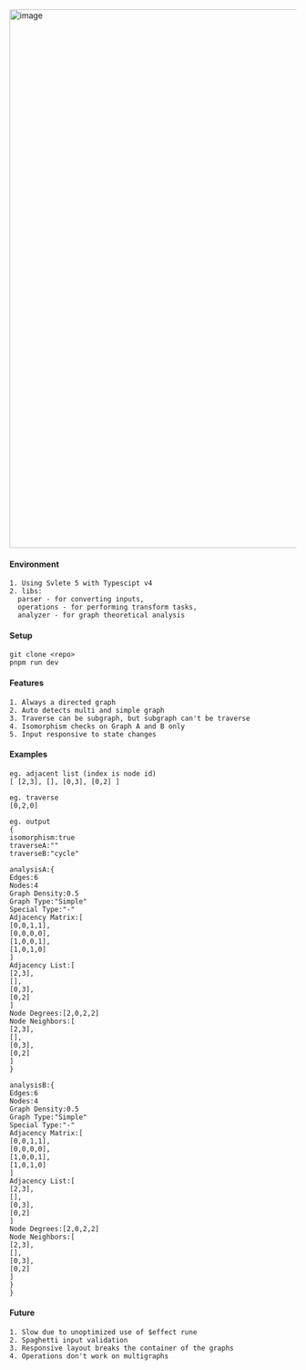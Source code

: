 <img width="1919" height="944" alt="image" src="https://github.com/user-attachments/assets/e2275414-30d3-43d3-b980-268067b41a4a" />

#### Environment
```
1. Using Svlete 5 with Typescipt v4
2. libs:
  parser - for converting inputs,
  operations - for performing transform tasks,
  analyzer - for graph theoretical analysis
```

#### Setup 
```
git clone <repo>
pnpm run dev
```

#### Features
```
1. Always a directed graph
2. Auto detects multi and simple graph
3. Traverse can be subgraph, but subgraph can't be traverse
4. Isomorphism checks on Graph A and B only
5. Input responsive to state changes
```

#### Examples
```
eg. adjacent list (index is node id)
[ [2,3], [], [0,3], [0,2] ]

eg. traverse
[0,2,0]

eg. output
{
isomorphism:true
traverseA:""
traverseB:"cycle"

analysisA:{
Edges:6
Nodes:4
Graph Density:0.5
Graph Type:"Simple"
Special Type:"-"
Adjacency Matrix:[
[0,0,1,1],
[0,0,0,0],
[1,0,0,1],
[1,0,1,0]
]
Adjacency List:[
[2,3],
[],
[0,3],
[0,2]
]
Node Degrees:[2,0,2,2]
Node Neighbors:[
[2,3],
[],
[0,3],
[0,2]
]
}

analysisB:{
Edges:6
Nodes:4
Graph Density:0.5
Graph Type:"Simple"
Special Type:"-"
Adjacency Matrix:[
[0,0,1,1],
[0,0,0,0],
[1,0,0,1],
[1,0,1,0]
]
Adjacency List:[
[2,3],
[],
[0,3],
[0,2]
]
Node Degrees:[2,0,2,2]
Node Neighbors:[
[2,3],
[],
[0,3],
[0,2]
]
}
}
```

#### Future
```
1. Slow due to unoptimized use of $effect rune
2. Spaghetti input validation
3. Responsive layout breaks the container of the graphs
4. Operations don't work on multigraphs
```
